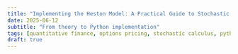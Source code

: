 ```yaml
---
title: "Implementing the Heston Model: A Practical Guide to Stochastic Volatility"
date: 2025-06-12
subtitle: "From theory to Python implementation"
tags: [quantitative finance, options pricing, stochastic calculus, python]
draft: true
---
```


